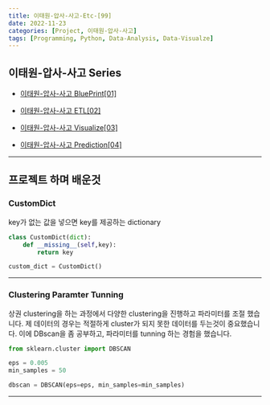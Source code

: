 ```yaml
---
title: 이태원-압사-사고-Etc-[99]
date: 2022-11-23
categories: [Project, 이태원-압사-사고]
tags: [Programming, Python, Data-Analysis, Data-Visualze]
---
```


## 이태원-압사-사고 Series

- [이태원-압사-사고 BluePrint[01]](/posts/itaewon-halloween-crowd-crush-01/)

- [이태원-압사-사고 ETL[02]](/posts/itaewon-halloween-crowd-crush-02/)

- [이태원-압사-사고 Visualize[03]](/posts/itaewon-halloween-crowd-crush-03/)

- [이태원-압사-사고 Prediction[04]](/posts/itaewon-halloween-crowd-crush-04/)  

---

## 프로젝트 하며 배운것

### CustomDict

key가 없는 값을 넣으면 key를 제공하는 dictionary

```python
class CustomDict(dict):
    def __missing__(self,key):
        return key

custom_dict = CustomDict()
```

---

### Clustering Paramter Tunning

상권 clustering을 하는 과정에서 다양한 clustering을 진행하고 파라미터를 조절 했습니다.
제 데이터의 경우는 적절하게 cluster가 되지 못한 데이터를 두는것이 중요했습니다.
이에 DBscan을 좀 공부하고, 파라미터를 tunning 하는 경험을 했습니다.

```python
from sklearn.cluster import DBSCAN

eps = 0.005
min_samples = 50

dbscan = DBSCAN(eps=eps, min_samples=min_samples)
```

---
